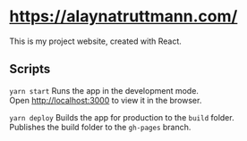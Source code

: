 # https://alaynatruttmann.com/

This is my project website, created with React.

## Scripts

`yarn start`
Runs the app in the development mode.\
Open [http://localhost:3000](http://localhost:3000) to view it in the browser.

`yarn deploy`
Builds the app for production to the `build` folder.\
Publishes the build folder to the `gh-pages` branch.
